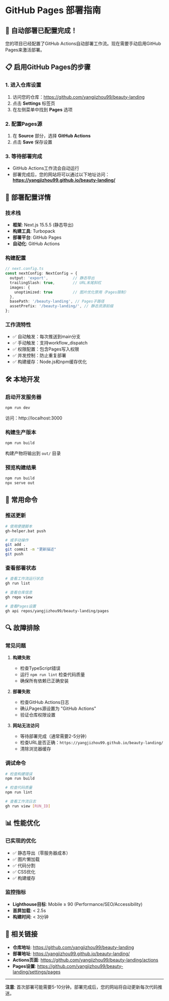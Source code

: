 # GitHub Pages 部署指南

## 🚀 自动部署已配置完成！

您的项目已经配置了GitHub Actions自动部署工作流。现在需要手动启用GitHub Pages来激活部署。

## 📋 启用GitHub Pages的步骤

### 1. 进入仓库设置
1. 访问您的仓库：https://github.com/yangjizhou99/beauty-landing
2. 点击 **Settings** 标签页
3. 在左侧菜单中找到 **Pages** 选项

### 2. 配置Pages源
1. 在 **Source** 部分，选择 **GitHub Actions**
2. 点击 **Save** 保存设置

### 3. 等待部署完成
- GitHub Actions工作流会自动运行
- 部署完成后，您的网站将可以通过以下地址访问：
  **https://yangjizhou99.github.io/beauty-landing/**

## 🔧 部署配置详情

### 技术栈
- **框架**: Next.js 15.5.5 (静态导出)
- **构建工具**: Turbopack
- **部署平台**: GitHub Pages
- **自动化**: GitHub Actions

### 构建配置
```typescript
// next.config.ts
const nextConfig: NextConfig = {
  output: 'export',           // 静态导出
  trailingSlash: true,        // URL末尾斜杠
  images: {
    unoptimized: true         // 图片优化禁用（Pages限制）
  },
  basePath: '/beauty-landing', // Pages子路径
  assetPrefix: '/beauty-landing/', // 静态资源前缀
};
```

### 工作流特性
- ✅ 自动触发：每次推送到main分支
- ✅ 手动触发：支持workflow_dispatch
- ✅ 权限配置：包含Pages写入权限
- ✅ 并发控制：防止重复部署
- ✅ 构建缓存：Node.js和npm缓存优化

## 🛠️ 本地开发

### 启动开发服务器
```bash
npm run dev
```
访问：http://localhost:3000

### 构建生产版本
```bash
npm run build
```
构建产物将输出到 `out/` 目录

### 预览构建结果
```bash
npm run build
npx serve out
```

## 📝 常用命令

### 推送更新
```bash
# 使用便捷脚本
gh-helper.bat push

# 或手动操作
git add .
git commit -m "更新描述"
git push
```

### 查看部署状态
```bash
# 查看工作流运行状态
gh run list

# 查看仓库信息
gh repo view

# 查看Pages设置
gh api repos/yangjizhou99/beauty-landing/pages
```

## 🔍 故障排除

### 常见问题

1. **构建失败**
   - 检查TypeScript错误
   - 运行 `npm run lint` 检查代码质量
   - 确保所有依赖已正确安装

2. **部署失败**
   - 检查GitHub Actions日志
   - 确认Pages源设置为 "GitHub Actions"
   - 验证仓库权限设置

3. **网站无法访问**
   - 等待部署完成（通常需要2-5分钟）
   - 检查URL是否正确：`https://yangjizhou99.github.io/beauty-landing/`
   - 清除浏览器缓存

### 调试命令
```bash
# 检查构建错误
npm run build

# 检查代码质量
npm run lint

# 查看工作流日志
gh run view [RUN_ID]
```

## 📊 性能优化

### 已实现的优化
- ✅ 静态导出（零服务器成本）
- ✅ 图片懒加载
- ✅ 代码分割
- ✅ CSS优化
- ✅ 构建缓存

### 监控指标
- **Lighthouse目标**: Mobile ≥ 90 (Performance/SEO/Accessibility)
- **首屏加载**: < 2.5s
- **构建时间**: < 3分钟

## 🔗 相关链接

- **仓库地址**: https://github.com/yangjizhou99/beauty-landing
- **部署地址**: https://yangjizhou99.github.io/beauty-landing/
- **Actions页面**: https://github.com/yangjizhou99/beauty-landing/actions
- **Pages设置**: https://github.com/yangjizhou99/beauty-landing/settings/pages

---

**注意**: 首次部署可能需要5-10分钟。部署完成后，您的网站将自动更新每次代码推送。
